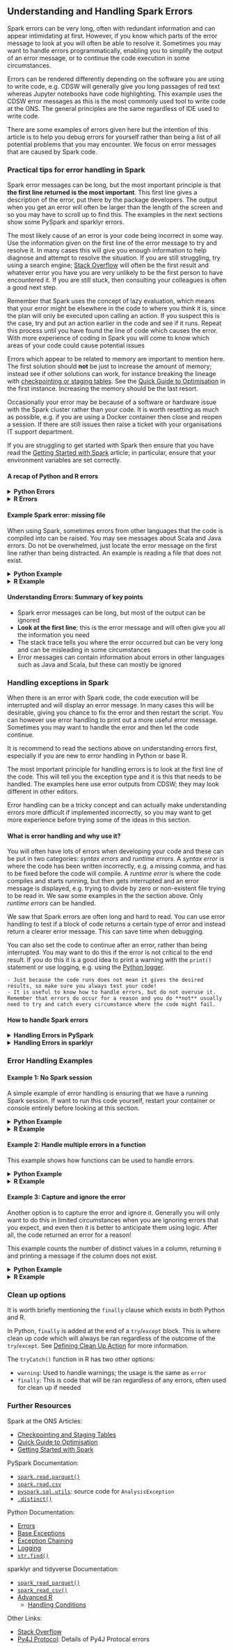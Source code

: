 ## Understanding and Handling Spark Errors

Spark errors can be very long, often with redundant information and can appear intimidating at first. However, if you know which parts of the error message to look at you will often be able to resolve it. Sometimes you may want to handle errors programmatically, enabling you to simplify the output of an error message, or to continue the code execution in some circumstances.

Errors can be rendered differently depending on the software you are using to write code, e.g. CDSW will generally give you long passages of red text whereas Jupyter notebooks have code highlighting. This example uses the CDSW error messages as this is the most commonly used tool to write code at the ONS. The general principles are the same regardless of IDE used to write code.

There are some examples of errors given here but the intention of this article is to help you debug errors for yourself rather than being a list of all potential problems that you may encounter. We focus on error messages that are caused by Spark code.

### Practical tips for error handling in Spark

Spark error messages can be long, but the most important principle is that **the first line returned is the most important**. This first line gives a description of the error, put there by the package developers. The output when you get an error will often be larger than the length of the screen and so you may have to scroll up to find this. The examples in the next sections show some PySpark and sparklyr errors.

The most likely cause of an error is your code being incorrect in some way. Use the information given on the first line of the error message to try and resolve it. In many cases this will give you enough information to help diagnose and attempt to resolve the situation. If you are still struggling, try using a search engine; [Stack Overflow](https://stackoverflow.com/) will often be the first result and whatever error you have you are very unlikely to be the first person to have encountered it. If you are still stuck, then consulting your colleagues is often a good next step.

Remember that Spark uses the concept of lazy evaluation, which means that your error might be elsewhere in the code to where you think it is, since the plan will only be executed upon calling an action. If you suspect this is the case, try and put an action earlier in the code and see if it runs. Repeat this process until you have found the line of code which causes the error. With more experience of coding in Spark you will come to know which areas of your code could cause potential issues

Errors which appear to be related to memory are important to mention here. The first solution should **not** be just to increase the amount of memory; instead see if other solutions can work, for instance breaking the lineage with [checkpointing or staging tables](../raw-notebooks/checkpoint-staging/checkpoint-staging). See the [Quick Guide to Optimisation](../spark-concepts/quick-optimisation) in the first instance. Increasing the memory should be the last resort.

Occasionally your error may be because of a software or hardware issue with the Spark cluster rather than your code. It is worth resetting as much as possible, e.g. if you are using a Docker container then close and reopen a session. If there are still issues then raise a ticket with your organisations IT support department.

If you are struggling to get started with Spark then ensure that you have read the [Getting Started with Spark](../spark-overview/spark-start) article; in particular, ensure that your environment variables are set correctly.

#### A recap of Python and R errors

<details>
<summary><b>Python Errors</b></summary>

PySpark errors are just a variation of Python errors and are structured the same way, so it is worth looking at the documentation for [errors](https://docs.python.org/3/tutorial/errors.html) and the [base exceptions](https://docs.python.org/3/library/exceptions.html#bltin-exceptions).

Some PySpark errors are fundamentally Python coding issues, not PySpark. An example is where you try and use a variable that you have not defined, for instance, when creating a new DataFrame without a valid Spark session:

````{tabs}
```{code-tab} py
from pyspark.sql import SparkSession, functions as F

data = [["Cat", 10], ["Dog", 5]]
columns = ["animal", "count"]

animal_df = spark.createDataFrame(data, columns)
```
````

````{tabs}
```{code-tab} plaintext Python Output
NameError: name 'spark' is not defined
NameError                                 Traceback (most recent call last)
in engine
----> 1 animal_df = spark.createDataFrame(data, columns)

NameError: name 'spark' is not defined
```
````

The error message on the first line here is clear: `name 'spark' is not defined`, which is enough information to resolve the problem: we need to start a Spark session.

This error has two parts, the error message and the stack trace. The stack trace tells us the specific line where the error occurred, but this can be long when using nested functions and packages. Generally you will only want to look at the stack trace if you cannot understand the error from the error message or want to locate the line of code which needs changing.

</details>


<details>
<summary><b>R Errors</b></summary>

sparklyr errors are just a variation of base R errors and are structured the same way. Some sparklyr errors are fundamentally R coding issues, not sparklyr. An example is where you try and use a variable that you have not defined, for instance, when creating a new sparklyr DataFrame without first setting `sc` to be the Spark session:

````{tabs}
```{code-tab} r R
library(sparklyr)
library(dplyr)

# Create a base R DataFrame
animal_df <- data.frame(
        animal = c("Cat", "Dog"),
        count = c(10, 5),
        stringsAsFactors = FALSE)

# Copy base R DataFrame to the Spark cluster
animal_sdf <- sparklyr::sdf_copy_to(sc, animal_df)
```
````

````{tabs}
```{code-tab} r R Output
Error in sdf_copy_to(sc, animal_df) : object 'sc' not found
```
````

The error message here is easy to understand: `sc`, the Spark connection object, has not been defined. To resolve this, we just have to start a Spark session. Not all base R errors are as easy to debug as this, but they will generally be much shorter than Spark specific errors.

</details>

#### Example Spark error: missing file

When using Spark, sometimes errors from other languages that the code is compiled into can be raised. You may see messages about Scala and Java errors. Do not be overwhelmed, just locate the error message on the first line rather than being distracted. An example is reading a file that does not exist.

<details>
<summary><b>Python Example</b></summary>

For more details on why Python error messages can be so long, especially with Spark, you may want to read the documentation on [Exception Chaining](https://docs.python.org/3/tutorial/errors.html#exception-chaining).

Try using [`spark.read.parquet()`](https://spark.apache.org/docs/latest/api/python/reference/api/pyspark.sql.DataFrameReader.parquet.html) with an incorrect file path:

````{tabs}
```{code-tab} py
spark = (SparkSession.builder.master("local[2]")
         .appName("errors")
         .getOrCreate())

file_path = "this/is_not/a/file_path.parquet"

no_df = spark.read.parquet(file_path)
```
````

````{tabs}
```{code-tab} plaintext Truncated Python Output
AnalysisException: 'Path does not exist: hdfs://.../this/is_not/a/file_path.parquet;'
Py4JJavaError                             Traceback (most recent call last)
...
```
````

The full error message is not given here as it is very long and some of it is platform specific, so try running this code in your own Spark session. You will see a long error message that has raised both a [`Py4JJavaError`](https://www.py4j.org/py4j_java_protocol.html) and an [`AnalysisException`](https://spark.apache.org/docs/latest/api/python/_modules/pyspark/sql/utils.html). The `Py4JJavaError` is caused by Spark and has become an `AnalysisException` in Python.

We can ignore everything else apart from the first line as this contains enough information to resolve the error:

`AnalysisException: 'Path does not exist: hdfs://.../this/is_not/a/file_path.parquet;'`

The code will work if the `file_path` is correct; this can be confirmed with `.show()`:

````{tabs}
```{code-tab} py
import yaml
with open("ons-spark/config.yaml") as f:
    config = yaml.safe_load(f)
    
file_path = config["rescue_path"]

rescue = spark.read.parquet(file_path)
rescue.select("incident_number", "animal_group").show(3)
```
````

````{tabs}
```{code-tab} plaintext Python Output
+---------------+------------+
|incident_number|animal_group|
+---------------+------------+
|       80771131|         Cat|
|      141817141|       Horse|
|143166-22102016|        Bird|
+---------------+------------+
only showing top 3 rows
```
````

</details>

<details>
<summary><b>R Example</b></summary>

Try using [`spark_read_parquet()`](https://spark.rstudio.com/packages/sparklyr/latest/reference/spark_read_parquet.html) with an incorrect file path:

````{tabs}
```{code-tab} r R
sc <- sparklyr::spark_connect(
    master = "local[2]",
    app_name = "errors",
    config = sparklyr::spark_config())

file_path <- "this/is_not/a/file_path.parquet"
no_df <- sparklyr::spark_read_parquet(sc, path=file_path)
```
````

````{tabs}
```{code-tab} plaintext Truncated R Output
Error: org.apache.spark.sql.AnalysisException: Path does not exist: hdfs://.../this/is_not/a/file_path.parquet;
...
```
````

The full error message is not given here as it is very long and some of it is platform specific, so try running this code in your own Spark session. Although both `java` and `scala` are mentioned in the error, ignore this and look at the first line as this contains enough information to resolve the error:

`Error: org.apache.spark.sql.AnalysisException: Path does not exist: hdfs://.../this/is_not/a/file_path.parquet;`

The code will work if the `file_path` is correct; this can be confirmed with `glimpse()`:

````{tabs}
```{code-tab} r R
rescue <- sparklyr::spark_read_parquet(sc, path=config$rescue_path)

rescue %>%
    sparklyr::select(incident_number, animal_group) %>%
    pillar::glimpse()
```
````

````{tabs}
```{code-tab} r R Output
Rows: ??
Columns: 2
Database: spark_connection
$ incident_number <chr> "80771131", "141817141", "143166-22102016", "43051141"…
$ animal_group    <chr> "Cat", "Horse", "Bird", "Cat", "Dog", "Deer", "Deer", …
```
````

</details>

#### Understanding Errors: Summary of key points

- Spark error messages can be long, but most of the output can be ignored
- **Look at the first line**; this is the error message and will often give you all the information you need
- The stack trace tells you where the error occurred but can be very long and can be misleading in some circumstances
- Error messages can contain information about errors in other languages such as Java and Scala, but these can mostly be ignored

### Handling exceptions in Spark

When there is an error with Spark code, the code execution will be interrupted and will display an error message. In many cases this will be desirable, giving you chance to fix the error and then restart the script. You can however use error handling to print out a more useful error message. Sometimes you may want to handle the error and then let the code continue.

It is recommend to read the sections above on understanding errors first, especially if you are new to error handling in Python or base R.

The most important principle for handling errors is to look at the first line of the code. This will tell you the exception type and it is this that needs to be handled. The examples here use error outputs from CDSW; they may look different in other editors.

Error handling can be a tricky concept and can actually make understanding errors more difficult if implemented incorrectly, so you may want to get more experience before trying some of the ideas in this section.

#### What is error handling and why use it?

You will often have lots of errors when developing your code and these can be put in two categories: *syntax errors* and *runtime errors*. A *syntax error* is where the code has been written incorrectly, e.g. a missing comma, and has to be fixed before the code will compile. A *runtime error* is where the code compiles and starts running, but then gets interrupted and an error message is displayed, e.g. trying to divide by zero or non-existent file trying to be read in. We saw some examples in the the section above. Only *runtime errors* can be handled.

We saw that Spark errors are often long and hard to read. You can use error handling to test if a block of code returns a certain type of error and instead return a clearer error message. This can save time when debugging.

You can also set the code to continue after an error, rather than being interrupted. You may want to do this if the error is not critical to the end result. If you do this it is a good idea to print a warning with the `print()` statement or use logging, e.g. using the [Python logger](https://docs.python.org/3/library/logging.html).

```{warning}
- Just because the code runs does not mean it gives the desired results, so make sure you always test your code!
- It is useful to know how to handle errors, but do not overuse it. Remember that errors do occur for a reason and you do **not** usually need to try and catch every circumstance where the code might fail.
```

#### How to handle Spark errors

<details>
<summary><b>Handling Errors in PySpark</b></summary>

PySpark errors can be handled in the usual Python way, with a `try`/`except` block. Python contains some base exceptions that do not need to be imported, e.g. `NameError` and `ZeroDivisionError`. Package authors sometimes create custom exceptions which need to be imported to be handled; for PySpark errors you will likely need to import `AnalysisException` from `pyspark.sql.utils` and potentially `Py4JJavaError` from `py4j.protocol`:

````{tabs}
```{code-tab} py
from py4j.protocol import Py4JJavaError
from pyspark.sql.utils import AnalysisException
```
````

</details>

<details>
<summary><b>Handling Errors in sparklyr</b></summary>
    
Unlike Python (and many other languages), R uses a function for error handling, `tryCatch()`. sparklyr errors are still R errors, and so can be handled with `tryCatch()`. Error handling functionality is contained in base R, so there is no need to reference other packages. [Advanced R](https://adv-r.hadley.nz/) has more details on [`tryCatch()`](https://adv-r.hadley.nz/conditions.html#handling-conditions)

Although error handling in this way is unconventional if you are used to other languages, one advantage is that you will often use functions when coding anyway and it becomes natural to assign `tryCatch()` to a custom function.

</details>

### Error Handling Examples

#### Example 1: No Spark session

A simple example of error handling is ensuring that we have a running Spark session. If want to run this code yourself, restart your container or console entirely before looking at this section.

<details>
<summary><b>Python Example</b></summary>
    
Recall the `NameError` from earlier:

````{tabs}
```{code-tab} py
from pyspark.sql import SparkSession, functions as F

data = [["Cat", 10], ["Dog", 5]]
columns = ["animal", "count"]

animal_df = spark.createDataFrame(data, columns)
```
````

````{tabs}
```{code-tab} plaintext Python Output
NameError: name 'spark' is not defined
NameError                                 Traceback (most recent call last)
in engine
----> 1 animal_df = spark.createDataFrame(data, columns)

NameError: name 'spark' is not defined
```
````

We can handle this exception and give a more useful error message.

In Python you can test for specific error types and the content of the error message. This ensures that we capture only the error which we want and others can be raised as usual.

In this example, first test for `NameError` and then check that the error message is `"name 'spark' is not defined"`.

The syntax here is worth explaining:
- The code within the `try:` block has active error handing. Code outside this will not have any errors handled.
- If a `NameError` is raised, it will be handled. Other errors will be raised as usual.
- `e` is the error message object; to test the content of the message convert it to a string with `str(e)`
- Within the `except:` block `str(e)` is tested and if it is `"name 'spark' is not defined"`, a `NameError` is raised but with a custom error message that is more useful than the default
- Raising the error `from None` prevents [exception chaining](https://docs.python.org/3/tutorial/errors.html#exception-chaining) and reduces the amount of output
- If the error message is not `"name 'spark' is not defined"` then the exception is raised as usual

````{tabs}
```{code-tab} py
try:
    animal_df = spark.createDataFrame(data, columns)
    animal_df.show()
except NameError as e:
    if str(e) == "name 'spark' is not defined":
        raise NameError("No running Spark session. Start one before creating a DataFrame") from None
    else:
        raise
```
````

````{tabs}
```{code-tab} plaintext Python Output
NameError: No running Spark session. Start one before creating a DataFrame
NameError                Traceback (most recent call last)
in engine
      4 except NameError as e:
      5     if str(e) == "name 'spark' is not defined":
----> 6         raise NameError("No running Spark session. Start one before creating a DataFrame") from None
      7     else:
      8         raise

NameError: No running Spark session. Start one before creating a DataFrame
```
````

This error message is more useful than the previous one as we know exactly what to do to get the code to run correctly: start a Spark session and run the code again:


````{tabs}
```{code-tab} py
spark = (SparkSession.builder.master("local[2]")
         .appName("errors")
         .getOrCreate())

try:
    animal_df = spark.createDataFrame(data, columns)
    animal_df.show()
except NameError as e:
    if str(e) == "name 'spark' is not defined":
        raise NameError("No running Spark session. Start one before creating a DataFrame") from None
    else:
        raise
```
````

````{tabs}
```{code-tab} plaintext Python Output
+------+-----+
|animal|count|
+------+-----+
|   Cat|   10|
|   Dog|    5|
+------+-----+
```
````

As there are no errors in the `try` block the `except` block is ignored here and the desired result is displayed.

</details>
    
<details>
<summary><b>R Example</b></summary>
    
Recall the `object 'sc' not found` error from earlier:

````{tabs}
```{code-tab} r R
library(sparklyr)
library(dplyr)

# Create a base R DataFrame
animal_df <- data.frame(
        animal = c("Cat", "Dog"),
        count = c(10, 5),
        stringsAsFactors = FALSE)

# Copy base R DataFrame to the Spark cluster
animal_sdf <- sdf_copy_to(sc, animal_df)
```
````

````{tabs}
```{code-tab} r R Output
Error in sdf_copy_to(sc, animal_df) : object 'sc' not found
```
````

We can handle this exception and give a more useful error message.

In R you can test for the content of the error message. This ensures that we capture only the specific error which we want and others can be raised as usual. In this example, see if the error message contains `object 'sc' not found`.

The syntax here is worth explaining:
- The expression to test and the error handling code are both contained within the `tryCatch()` statement; code outside this will not have any errors handled.
- Code assigned to `expr` will be attempted to run
- If there is no error, the rest of the code continues as usual
- If an error is raised, the `error` function is called, with the error message `e` as an input
- `grepl()` is used to test if `"AnalysisException: Path does not exist"` is within `e`; if it is, then an error is raised with a custom error message that is more useful than the default
- If the message is anything else, `stop(e)` will be called, which raises an error with `e` as the message

````{tabs}
```{code-tab} r R
tryCatch(
    expr = {
        # Copy base R DataFrame to the Spark cluster
        animal_sdf <- sparklyr::sdf_copy_to(sc, animal_df)
        # Preview data
        pillar::glimpse(animal_sdf)
    },
    error = function(e){
        # Test to see if the error message contains `object 'sc' not found`
        if(grepl("object 'sc' not found", e, fixed=TRUE)){
            # Raise error with custom message if true
            stop("No running Spark session. Start one before creating a sparklyr DataFrame")            
        }else{
            # Raise error without modification
            stop(e)
        }
    })
```
````

````{tabs}
```{code-tab} r R Output
Error in value[[3L]](cond) : 
  No running Spark session. Start one before creating a sparklyr DataFrame
```
````

This error message is more useful than the previous one as we know exactly what to do to get the code to run correctly: start a Spark session and run the code again:

````{tabs}
```{code-tab} r R

# Start Spark session
sc <- sparklyr::spark_connect(
  master = "local[2]",
  app_name = "errors",
  config = sparklyr::spark_config())

tryCatch(
    expr = {
        # Copy base R DataFrame to the Spark cluster
        animal_sdf <- sparklyr::sdf_copy_to(sc, animal_df)
        # Preview data
        pillar::glimpse(animal_sdf)
    },
    error = function(e){
        # Test to see if the error message contains `object 'sc' not found`
        if(grepl("object 'sc' not found", e, fixed=TRUE)){
            # Raise error with custom message if true
            stop("No running Spark session. Start one before creating a sparklyr DataFrame")            
        }else{
            # Raise error without modification
            stop(e)
        }
    })
```
````

````{tabs}
```{code-tab} r R Output
Rows: ??
Columns: 2
Database: spark_connection
$ animal <chr> "Cat", "Dog"
$ count  <dbl> 10, 5
```
````

As there are no errors in `expr` the `error` statement is ignored here and the desired result is displayed.


</details>

#### Example 2: Handle multiple errors in a function

This example shows how functions can be used to handle errors.

<details>
<summary><b>Python Example</b></summary>

We have started to see how useful `try`/`except` blocks can be, but it adds extra lines of code which interrupt the flow for the reader. As such it is a good idea to wrap error handling in functions. You should document why you are choosing to handle the error and the docstring of a function is a natural place to do this.

As an example, define a wrapper function for [`spark.read.csv`](https://spark.apache.org/docs/latest/api/python/reference/api/pyspark.sql.DataFrameReader.csv.html) which reads a CSV file from HDFS. This can handle two types of errors:
- If the Spark context has been stopped, it will return a custom error message that is much shorter and descriptive
- If the path does not exist the same error message will be returned but raised `from None` to shorten the stack trace

Only the first error which is hit at runtime will be returned. Logically this makes sense: the code could logically have multiple problems but the execution will halt at the first, meaning the rest can go undetected until the first is fixed.

This function uses some Python string methods to test for error message equality: [`str.find()`](https://docs.python.org/3/library/stdtypes.html#str.find) and slicing strings with `[:]`.

````{tabs}
```{code-tab} python
from py4j.protocol import Py4JJavaError
from pyspark.sql.utils import AnalysisException

def read_csv_handle_exceptions(file_path):
    """
    Read a CSV from HDFS and return a Spark DF
    
    Custom exceptions will be raised for trying to read the CSV from a stopped
        Spark context and if the path does not exist.
    
    Args:
        file_path (string): path of CSV on HDFS
        
    Returns:
        spark DataFrame
    """
    try:
        return spark.read.csv(file_path, header=True, inferSchema=True)
    except Py4JJavaError as e:
        # Uses str(e).find() to search for specific text within the error
        if str(e).find("java.lang.IllegalStateException: Cannot call methods on a stopped SparkContext") > -1:
            # Use ... from None to ignore the stack trace in the output
            raise Exception("Spark session has been stopped. Please start a new Spark session.") from None
        else:
            # Raise an exception if the error message is anything else
            raise
    except AnalysisException as e:
        # See if the first 21 characters are the error we want to capture
        if str(e)[:21] == "'Path does not exist:":
            raise Exception(e) from None
        else:
            raise
```
````

Stop the Spark session and try to read in a CSV:

````{tabs}
```{code-tab} python
spark.stop()
no_df = read_csv_handle_exceptions("this/is_not/a/file_path.csv")
```
````

````{tabs}
```{code-tab} plaintext Python Output
Exception: 'Path does not exist: hdfs://.../this/is_not/a/file_path.csv;'
Exception                                 Traceback (most recent call last)
in engine
----> 1 df = read_csv_handle_exceptions("this/is_not/a/file_path.csv")

<ipython-input-1-394f508cffc3> in read_csv_handle_exceptions(file_path)
     13         # See if the first 21 characters are the error we want to capture
     14         if str(e)[:21] == "'Path does not exist:":
---> 15             raise Exception(e) from None
     16         else:
     17             raise

Exception: 'Path does not exist: hdfs://.../this/is_not/a/file_path.csv;'
```
````

Fix the path; this will give the other error:

````{tabs}
```{code-tab} python
import yaml
with open("ons-spark/config.yaml") as f:
    config = yaml.safe_load(f)
    
rescue_path_csv = config["rescue_path_csv"]
rescue = read_csv_handle_exceptions(rescue_path_csv)
```
````

````{tabs}
```{code-tab} plaintext Python Output
Exception: Spark session has been stopped. Please start a new Spark session.
Exception                                 Traceback (most recent call last)
in engine
----> 1 rescue = read_csv_handle_exceptions(rescue_path_csv)

<ipython-input-1-de3ee93967c9> in read_csv_handle_exceptions(file_path)
     17         if str(e).find("java.lang.IllegalStateException: Cannot call methods on a stopped SparkContext") > -1:
     18             # Use ... from None to ignore the stack trace in the output
---> 19             raise Exception("Spark session has been stopped. Please start a new Spark session.") from None
     20         else:
     21             # Raise an exception if the error message is anything else

Exception: Spark session has been stopped. Please start a new Spark session.
```
````

Correct both errors by starting a Spark session and reading the correct path:

````{tabs}
```{code-tab} python
spark = (SparkSession.builder.master("local[2]")
         .appName("errors")
         .getOrCreate())

rescue = read_csv_handle_exceptions(rescue_path_csv)
rescue.select("IncidentNumber", "AnimalGroupParent").show(3)
```
````

````{tabs}
```{code-tab} plaintext Python Output
+--------------+-----------------+
|IncidentNumber|AnimalGroupParent|
+--------------+-----------------+
|        139091|              Dog|
|        275091|              Fox|
|       2075091|              Dog|
+--------------+-----------------+
only showing top 3 rows

```
````
A better way of writing this function would be to add `spark` as a parameter to the function:

`def read_csv_handle_exceptions(spark, file_path):`

Writing the code in this way prompts for a Spark session and so should lead to fewer user errors when writing the code.

</details>

<details>
<summary><b>R Example</b></summary>

We have started to see how useful the `tryCatch()` function is, but it adds extra lines of code which interrupt the flow for the reader. It is easy to assign a `tryCatch()` function to a custom function and this will make your code neater. You should document why you are choosing to handle the error in your code.

As an example, define a wrapper function for [`spark_read_csv()`](https://spark.rstudio.com/packages/sparklyr/latest/reference/spark_read_csv.html) which reads a CSV file from HDFS. This can handle two types of errors:
- If the Spark context has been stopped, it will return a custom error message that is much shorter and descriptive
- If the path does not exist the default error message will be returned

Only the first error which is hit at runtime will be returned. Logically
this makes sense: the code could logically have multiple problems but
the execution will halt at the first, meaning the rest can go undetected
until the first is fixed.

This function uses `grepl()` to test if the error message contains a
specific string:

````{tabs}
```{code-tab} r R
read_csv_handle_exceptions <- function(file_path){
    tryCatch(
        expr = {
            # Read a CSV file from HDFS
            sdf <- sparklyr::spark_read_csv(sc,
                                            file_path,
                                            header=TRUE,
                                            infer_schema=TRUE)
            return(sdf)
        },
        error = function(e){
            # See if the error is invalid connection and return custom error message if true
            if(grepl("invalid connection", e, fixed=TRUE)){
                stop("No running Spark session. Start one before creating a sparklyr DataFrame")
            # See if the file path is valid; if not, return custom error message
            }else if(grepl("AnalysisException: Path does not exist", e, fixed=TRUE)){
                stop(paste("File path:",
                           file_path,
                           "does not exist. Please supply a valid file path.",
                           sep=" "))
            # If the error message is neither of these, return the original error
            }else{stop(e)}
        })
}
```
````

Stop the Spark session and try to read in a CSV:

````{tabs}
```{code-tab} r R
sparklyr::spark_disconnect(sc)
file_path <- "this/is_not/a/file_path.csv"
no_sdf <- read_csv_handle_exceptions(file_path)

```
````

````{tabs}
```{code-tab} plaintext R Output
Error in value[[3L]](cond) : 
  No running Spark session. Start one before creating a sparklyr DataFrame
```
````

Start a Spark session and try the function again; this will give the
other error:

````{tabs}
```{code-tab} r R
sc <- sparklyr::spark_connect(
  master = "local[2]",
  app_name = "errors",
  config = sparklyr::spark_config())
        
no_sdf <- read_csv_handle_exceptions(file_path)
```
````

````{tabs}
```{code-tab} plaintext R Output
Error in value[[3L]](cond) : 
  File path: this/is_not/a/file_path.csv does not exist. Please supply a valid file path
```
````

Run without errors by supplying a correct path:

````{tabs}
```{code-tab} r R
config <- yaml::yaml.load_file("ons-spark/config.yaml")

rescue <- read_csv_handle_exceptions(config$rescue_path_csv)
rescue %>%
    sparklyr::select(IncidentNumber, AnimalGroupParent) %>%
    pillar::glimpse()
```
````

````{tabs}
```{code-tab} plaintext R Output
Rows: ??
Columns: 2
Database: spark_connection
$ IncidentNumber    <chr> "139091", "275091", "2075091", "2872091", "3553091",…
$ AnimalGroupParent <chr> "Dog", "Fox", "Dog", "Horse", "Rabbit", "Unknown - H…
```
````

A better way of writing this function would be to add `sc` as a
parameter to the function:

`read_csv_handle_exceptions <- function(sc, file_path)`

Writing the code in this way prompts for a Spark session and so should
lead to fewer user errors when writing the code.

</details>

#### Example 3: Capture and ignore the error

Another option is to capture the error and ignore it. Generally you will only want to do this in limited circumstances when you are ignoring errors that you expect, and even then it is better to anticipate them using logic. After all, the code returned an error for a reason!

This example counts the number of distinct values in a column, returning `0` and printing a message if the column does not exist.


<details>
<summary><b>Python Example</b></summary>

Define a Python function in the usual way:

````{tabs}
```{code-tab} python
def distinct_count(df, input_column):
    """
    Returns the number of unique values of a specified column in a Spark DF.
    
    Will return an error if input_column is not in df
    
    Args:
        df (spark DataFrame): input DataFrame
        input_column (string): name of a column in df for which the distinct count is required
        
    Returns:
        int: Count of unique values in input_column
    """
    try:
        return df.select(input_column).distinct().count()
    except AnalysisException as e:
        # Derive an expected error
        expected_error_str = f"cannot resolve '`{input_column}`' given input columns"
        # Test if the error contains the expected_error_str
        if str(e).find(expected_error_str) > -1:
            # Print a message and continue
            print(f"Column `{input_column}` does not exist. Returning `0`")
            return 0
        else:
            # Raise an error otherwise
            raise
```
````
Try one column which exists and one which does not:

````{tabs}
```{code-tab} python
rescue_path = config["rescue_path"]
rescue = spark.read.parquet(rescue_path)

distinct_count(rescue, "incident_number")
```
````

````{tabs}
```{code-tab} plaintext Python Output
5898
```
````

````{tabs}
```{code-tab} python
distinct_count(rescue, "column_that_does_not_exist")
```
````

````{tabs}
```{code-tab} plaintext Python Output
Column `column_that_does_not_exist` does not exist. Returning `0`
0
```
````

A better way would be to avoid the error in the first place by checking if the column exists before the [`.distinct()`](https://spark.apache.org/docs/latest/api/python/reference/api/pyspark.sql.DataFrame.distinct.html):

````{tabs}
```{code-tab} python
def distinct_count(df, input_column):
    # Test if column exists
    if input_column in df.columns:
        return df.select(input_column).distinct().count()
    # Return 0 and print message if it does not exist
    else:
        print(f"Column `{input_column}` does not exist. Returning `0`")
        return 0
        
distinct_count(rescue, "column_that_does_not_exist")
```
````

````{tabs}
```{code-tab} plaintext Python Output
Column `column_that_does_not_exist` does not exist. Returning `0`
0
```
````
</details>


<details>
<summary><b>R Example</b></summary>

Define an R function in the usual way:

````{tabs}
```{code-tab} r R
distinct_count <- function(sdf, input_column){
    tryCatch(
        expr = {
            # Get the distinct count of input_column
            return(
                sdf %>%
                    sparklyr::select(all_of(input_column)) %>%
                    sparklyr::distinct() %>%
                    sparklyr::sdf_nrow()
            )},
        error = function(e){
            # If the column does not exist, return 0 and print out a message
            #    rather than raise an exception
            if(grepl("Can't subset columns that don't exist", e, fixed=TRUE)){
                print(paste("Column",
                            input_column,
                            "does not exist. Returning `0`",
                           sep = " "))
                return(0)
            # If the error is anything else, return the original error message
            }else{stop(e)}            
        }
    )
}
```
````

Try one column which exists and one which does not:

````{tabs}
```{code-tab} r R
incident_count <- distinct_count(sdf, "IncidentNumber")
incident_count
```
````

````{tabs}
```{code-tab} plaintext R Output
[1] 5898
```
````

````{tabs}
```{code-tab} r R
zero_count <- distinct_count(rescue, "column_that_does_not_exist")
zero_count  
```
````

````{tabs}
```{code-tab} plaintext R Output
[1] "Column column_that_does_not_exist does not exist. Returning `0`"
[1] 0
```
````

A better way would be to avoid the error in the first place by checking if the column exists:

````{tabs}
```{code-tab} r R
distinct_count <- function(sdf, input_column){
    col_names <- sdf %>% colnames()
    # See if the column exists
    if(input_column %in% col_names){
        return(
                # Get the distinct count of input_column
                sdf %>%
                    sparklyr::select(all_of(input_column)) %>%
                    sparklyr::distinct() %>%
                    sparklyr::sdf_nrow()
            )
    }else{
        # If the column does not exist, return 0 and print out a message
        print(paste("Column",
                    input_column,
                    "does not exist. Returning `0`",
                    sep = " "))
        return(0)
    }
}

zero_count <- distinct_count(sdf, "column_that_does_not_exist")
zero_count
```
````

````{tabs}
```{code-tab} plaintext R Output
[1] "Column column_that_does_not_exist does not exist. Returning `0`"
[1] 0
```
````

</details>

### Clean up options

It is worth briefly mentioning the `finally` clause which exists in both Python and R.

In Python, `finally` is added at the end of a `try`/`except` block. This is where clean up code which will always be ran regardless of the outcome of the `try`/`except`. See [Defining Clean Up Action](https://docs.python.org/3/tutorial/errors.html#defining-clean-up-actions) for more information.

The `tryCatch()` function in R has two other options:
- `warning`: Used to handle warnings; the usage is the same as `error`
- `finally`: This is code that will be ran regardless of any errors, often used for clean up if needed

### Further Resources

Spark at the ONS Articles:
- [Checkpointing and Staging Tables](../raw-notebooks/checkpoint-staging/checkpoint-staging)
- [Quick Guide to Optimisation](../spark-concepts/quick-optimisation)
- [Getting Started with Spark](../spark-overview/spark-start)

PySpark Documentation:
- [`spark.read.parquet()`](https://spark.apache.org/docs/latest/api/python/reference/api/pyspark.sql.DataFrameReader.parquet.html)
- [`spark.read.csv`](https://spark.apache.org/docs/latest/api/python/reference/api/pyspark.sql.DataFrameReader.csv.html)
- [`pyspark.sql.utils`](https://spark.apache.org/docs/latest/api/python/_modules/pyspark/sql/utils.html): source code for `AnalysisException`
- [`.distinct()`](https://spark.apache.org/docs/latest/api/python/reference/api/pyspark.sql.DataFrame.distinct.html)

Python Documentation:
- [Errors](https://docs.python.org/3/tutorial/errors.html)
- [Base Exceptions](https://docs.python.org/3/library/exceptions.html#bltin-exceptions)
- [Exception Chaining](https://docs.python.org/3/tutorial/errors.html#exception-chaining)
- [Logging](https://docs.python.org/3/library/logging.html)
- [`str.find()`](https://docs.python.org/3/library/stdtypes.html#str.find)

sparklyr and tidyverse Documentation:
- [`spark_read_parquet()`](https://spark.rstudio.com/packages/sparklyr/latest/reference/spark_read_parquet.html)
- [`spark_read_csv()`](https://spark.rstudio.com/packages/sparklyr/latest/reference/spark_read_csv.html)
- [Advanced R](https://adv-r.hadley.nz/)
    - [Handling Conditions](https://adv-r.hadley.nz/conditions.html#handling-conditions)

Other Links:
- [Stack Overflow](https://stackoverflow.com/)
- [Py4J Protocol](https://www.py4j.org/py4j_java_protocol.html): Details of Py4J Protocal errors
